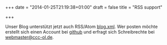+++
date = "2014-01-25T21:19:38+01:00"
draft = false
title = "RSS support"

+++

Unser Blog unterstützt jetzt auch RSS/Atom [blog.xml](blog.xml).
Wer posten möchte erstellt sich einen Account bei [github](https://github.com) 
und erfragt sich Schreibrechte bei [webmaster@ccc-ol.de](mailto:webmaster@ccc-ol.de).

